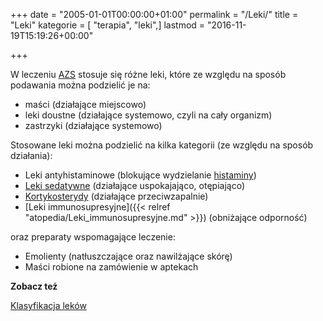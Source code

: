 +++
date = "2005-01-01T00:00:00+01:00"
permalink = "/Leki/"
title = "Leki"
kategorie = [ "terapia", "leki",]
lastmod = "2016-11-19T15:19:26+00:00"

+++

W leczeniu [AZS](/atopedia/AZS) stosuje się różne leki, które ze względu na sposób podawania można podzielić je na:

-   maści (działające miejscowo)
-   leki doustne (działające systemowo, czyli na cały organizm)
-   zastrzyki (działające systemowo)

Stosowane leki można podzielić na kilka kategorii (ze względu na sposób działania):

-   Leki antyhistaminowe (blokujące wydzielanie [histaminy](/atopedia/Histamina))
-   [Leki sedatywne](/atopedia/Leki_sedatywne) (działające uspokajająco, otępiająco)
-   [Kortykosterydy](/atopedia/Kortykosterydy) (działające przeciwzapalnie)
-   [Leki immunosupresyjne]({{< relref "atopedia/Leki_immunosupresyjne.md" >}}) (obniżające odporność)

oraz preparaty wspomagające leczenie:

-   Emolienty (natłuszczające oraz nawilżające skórę)
-   Maści robione na zamówienie w aptekach

**Zobacz też**

[Klasyfikacja leków](/atopedia/Klasyfikacja_leków)
